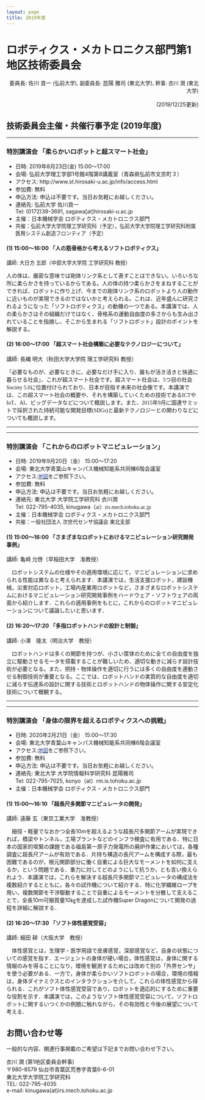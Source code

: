 ```yaml
---
layout: page
title: 2019年度
---
```


<h1><a name="TOC-1-"></a>ロボティクス・メカトロニクス部門第1地区技術委員会</h1>
<p style="text-align:right">委員長: <span style="line-height:1.5;background-color:transparent">佐川 貢一</span><span style="line-height:1.5;font-size:10pt;background-color:transparent"> (弘前大学), </span><span style="background-color:transparent;font-size:10pt;line-height:1.5">副委員長: </span><span style="background-color:transparent">昆陽 雅司 (東北大学)</span><span style="background-color:transparent;font-size:10pt;line-height:1.5">, 幹事: 衣川 潤 (東北大学) </span></p>
<p style="text-align:right">(2019/12/25更新)</p>
<h2><a name="TOC-2019-"></a>技術委員会主催・共催行事予定 (2019年度)</h2>
<div>
	<hr/>
	<h3><a name="TOC--"></a>特別講演会 「柔らかいロボットと超スマート社会」</h3>
	<ul><li>日時: 2019年8月23日(金) 15:00～17:00</li>
		<li>会場: 弘前大学理工学部1号館4階第8講義室（青森県弘前市文京町３）</li>
		<li>アクセス: http://www.st.hirosaki-u.ac.jp/info/access.html</li>
		<li>参加費: 無料</li>
		<li>申込方法: 申込は不要です。当日お気軽にお越しください。</li>
		<li>連絡先: 弘前大学 佐川貢一<br/>
		Tel: (0172)39-3691, sagawa[at]hirosaki-u.ac.jp</li>
		<li>主催：日本機械学会 ロボティクス・メカトロニクス部門</li>
		<li>
			<div style="font-size:13.3333px">共催：<span style="background-color:transparent;font-size:10pt">弘前大学大学院理工学研究科（予定），</span><span style="background-color:transparent;font-size:10pt">弘前大学大学院理工学研究科附属医用システム創造フロンティア（予定）</span></div></li></ul>
			<h4><a name="TOC-1-15:00-16:00-"></a>(1) 15:00～16:00 「人の筋骨格から考えるソフトロボティクス」</h4>
			<div><span style="background-color:transparent;font-size:10pt">講師: 大日方 五郎（中部大学大学院 工学研究科 教授）</span></div>
			<p><span style="font-size:10.5pt;font-family:ＭＳ 明朝,serif">人の体は、厳密な意味では剛体リンク系として表すことはできない。いろいろな所に柔らかさを持っているからである。人の体の持つ柔らかさをまねすることができれば、ロボットに作り上げ、今までの剛体リンク系のロボットより人の動作に近いものが実現できるのではないかと考えられる。これは、近年盛んに研究されるようになった「ソフトロボティクス」の動機の一つである。本講演では、人の柔らかさはその組織だけではなく、骨格系の運動自由度の多さからも生み出されていることを指摘し、そこから生まれる「ソフトロボット」設計のポイントを解説する。</span></p>
			<h4><a name="TOC-2-16:00-17:00-"></a>(2) 16:00～17:00 「超スマート社会構築に必要なテクノロジーについて」</h4>
			<div>講師: 長縄 明大（秋田大学大学院 理工学研究科 教授）</div>
			<p><span style="font-size:10.5pt;font-family:ＭＳ 明朝,serif">「必要なものが、必要なときに、必要なだけ手に入り、誰もが活き活きと快適に暮らせる社会」、これが超スマート社会です。超スマート社会は、</span><span lang="EN-US" style="font-size:10.5pt;font-family:Times New Roman,serif">5</span><span style="font-size:10.5pt;font-family:ＭＳ 明朝,serif">つ目の社会</span><span lang="EN-US" style="font-size:10.5pt;font-family:Times New Roman,serif">Society 5.0</span><span style="font-size:10.5pt;font-family:ＭＳ 明朝,serif">に位置付けられており、日本が目指す未来の社会像です。本講演では、この超スマート社会の概要や、それを構築していくための技術である</span><span lang="EN-US" style="font-size:10.5pt;font-family:Times New Roman,serif">ICT</span><span style="font-size:10.5pt;font-family:ＭＳ 明朝,serif">や</span><span lang="EN-US" style="font-size:10.5pt;font-family:Times New Roman,serif">IoT</span><span style="font-size:10.5pt;font-family:ＭＳ 明朝,serif">、</span><span lang="EN-US" style="font-size:10.5pt;font-family:Times New Roman,serif">AI</span><span style="font-size:10.5pt;font-family:ＭＳ 明朝,serif">、ビッグデータなどについて概説します。また、</span><span lang="EN-US" style="font-size:10.5pt;font-family:Times New Roman,serif">2015</span><span style="font-size:10.5pt;font-family:ＭＳ 明朝,serif">年</span><span lang="EN-US" style="font-size:10.5pt;font-family:Times New Roman,serif">9</span><span style="font-size:10.5pt;font-family:ＭＳ 明朝,serif">月に国連サミットで採択された持続可能な開発目標</span><span lang="EN-US" style="font-size:10.5pt;font-family:Times New Roman,serif">(SDGs)</span><span style="font-size:10.5pt;font-family:ＭＳ 明朝,serif">と最新テクノロジーとの関わりなどについても概説します。</span></p>
		</div>
		<hr/>
		<div>
			<hr/>
			<h3><a name="TOC--1"></a>特別講演会 「これからのロボットマニピュレーション」</h3>
			<ul><li>日時: 2019年9月20日（金） 15:00～17:20</li>
				<li>会場: 東北大学青葉山キャンパス機械知能系共同棟6階会議室</li>
				<li>アクセス:<a href="https://web.archive.org/web/20201027011206/http://www.eng.tohoku.ac.jp/map/?menu=campus&amp;area=a01&amp;build=15" target="_blank" rel="nofollow"><span lang="EN-US" style="font-size:10pt;color:rgb(40,61,136);background-image:initial;background-position:initial;background-repeat:initial"><span lang="EN-US">地図</span></span></a><span style="font-size:10pt;font-family:游明朝,serif;background-image:initial;background-position:initial;background-repeat:initial">をご参照下さい。</span></li>
				<li>参加費: 無料</li>
				<li>申込方法: 申込は不要です。当日お気軽にお越しください。</li>
				<li>連絡先: 東北大学 大学院工学研究科 衣川潤<br/>
					Tel: 022-795-4035, kinugawa<span style="font-size:10.5pt;font-family:游明朝,serif">（<span lang="EN-US">at</span>）<span lang="EN-US">irs.mech.tohoku.ac.jp</span></span></li>
					<li>主催：日本機械学会 ロボティクス・メカトロニクス部門</li>
					<li>
						<div style="font-size:13.3333px">共催：<span style="background-color:transparent;font-size:10pt">一般社団法人 次世代センサ協議会 東北支部</span></div>
					</li></ul>
					<h4><a name="TOC-1-15:00-16:00-1"></a>(1) 15:00～16:00 「さまざまなロボットにおけるマニピュレーション研究開発事例」</h4>
					<div>講師: <span style="font-family:游明朝,serif;font-size:10.5pt;background-color:transparent">亀崎 允啓（早稲田大学　准教授）</span></div>
					<p style="text-indent:10.5pt">ロボットシステムの仕様やその適用環境に応じて，マニピュレーションに求められる性能は異なると考えられます．本講演では，生活支援ロボット，建設機械，災害対応ロボット，工場内産業用ロボットなど，さまざまなロボットシステムにおけるマニピュレーション研究開発事例をハードウェア・ソフトウェアの両面から紹介します．これらの適用事例をもとに，これからのロボットマニピュレーションについて議論したいと思います．</p>
					<h4><a name="TOC-2-16:20-17:20-"></a>(2) 16:20～17:20 「多指ロボットハンドの設計と制御」</h4>
					<div>講師: <span style="font-family:游明朝,serif;font-size:10.5pt;background-color:transparent">小澤　隆太（明治大学　教授）</span></div>
					<p style="text-indent:10.5pt">ロボットハンドは多くの関節を持つが、小さい筐体のために全ての自由度を独立に駆動させるモータを搭載することが難しいため、適切な動きに減らす設計技術が必要となる。また、把持・物体操作を適切に行うには多くの自由度を連動させる制御技術が重要となる。ここでは、ロボットハンドの実質的な自由度を適切に減らす伝達系の設計に関する技術とロボットハンドの物体操作に関する安定化技術について概観する。</p>
				</div>
				<hr/>
				<div>
					<hr/>
					<h3><a name="TOC--2"></a>特別講演会 「身体の限界を超えるロボティクスへの挑戦」</h3>
					<ul><li>日時: 2020年2月21日（金） 15:00～17:30</li>
						<li>会場: 東北大学青葉山キャンパス機械知能系共同棟6階会議室</li>
						<li>アクセス:<a href="https://web.archive.org/web/20201027011206/http://www.eng.tohoku.ac.jp/map/?menu=campus&amp;area=a01&amp;build=15" target="_blank" rel="nofollow"><span lang="EN-US" style="font-size:10pt;color:rgb(40,61,136);background-image:initial;background-position:initial;background-repeat:initial"><span lang="EN-US">地図</span></span></a><span style="font-size:10pt;font-family:游明朝,serif;background-image:initial;background-position:initial;background-repeat:initial">をご参照下さい。</span></li>
						<li>参加費: 無料</li>
						<li>申込方法: 申込は不要です。当日お気軽にお越しください。</li>
						<li>連絡先: 東北大学 大学院情報科学研究科 昆陽雅司<br/>
						Tel: 022-795-7025, konyo（at）rm.is.tohoku.ac.jp</li>
						<li>主催：日本機械学会 ロボティクス・メカトロニクス部門</li></ul>
						<h4><a name="TOC-1-15:00-16:10-"></a>(1) 15:00～16:10 「超長尺多関節マニピュレータの開発」</h4>
						<div>講師: 遠藤 玄（東京工業大学　准教授）</div>
						<p>　細径・軽量でなおかつ全長10mを超えるような超長尺多関節アームが実現できれば，橋梁やトンネル，工場プラントなどのインフラ検査に有用である．特に日本の国家的喫緊の課題である福島第一原子力発電所の廃炉作業においては，各種調査に超長尺アームが有効である．片持ち構造の長尺アームを構成する際，最も困難であるのが，根元関節部分に働く自重による巨大なモーメントを如何に支えるか，という問題である．重力に対してどのようにして抗うか，とも言い換えられよう．本講演では，これらを解決する超長尺多関節マニピュレータの構成法を複数紹介するとともに，各々の試作機について紹介する．特に化学繊維ロープを用い，複数関節を干渉駆動することで自重によるモーメントを分散して支えることで，全長10ｍ可搬質量10㎏を達成した試作機Super Dragonについて開発の過程を詳細に解説する．</p>
						<h4><a name="TOC-2-16:20-17:30-"></a>(2) 16:20～17:30 「ソフト体性感覚受容」</h4>
						<div>講師: 細田 耕（大阪大学　教授）</div>
						<p>　体性感覚とは，生理学・医学用語で皮膚感覚，深部感覚など，自身の状態についての感覚を指す．エージェントの身体が硬い場合，体性感覚は，身体に関する情報のみを得ることになり，環境を観測するためには改めて別の「外界センサ」を使う必要がある．一方で，身体が柔らかいソフトロボットの場合，環境の情報は，身体ダイナミクスとのインタラクションを介して，これらの体性感覚から得られる．これがソフト体性感覚受容であり，ロボットを適応的にするために重要な役割を示す．本講演では，このようなソフト体性感覚受容について，ソフトロボットに関するいつくかの例題に触れながら，その有効性と今後の展望について考える．</p>
					</div>
					<h2><a name="TOC--3"></a>お問い合わせ等</h2>
					<p>一般的な内容、関連行事掲載のご希望は下記までお問い合わせ下さい。</p>
					<div>衣川 潤 (第1地区委員会幹事)<br/>
						〒980-8579 仙台市青葉区荒巻字青葉6-6-01<br/>
						東北大学大学院工学研究科<br/>
						TEL: 022-795-4035<br/>
					e-mail: kinugawa(at)irs.mech.tohoku.ac.jp</div>
